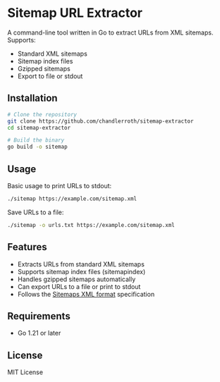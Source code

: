 # Sitemap URL Extractor

A command-line tool written in Go to extract URLs from XML sitemaps. Supports:
- Standard XML sitemaps
- Sitemap index files
- Gzipped sitemaps
- Export to file or stdout

## Installation

```bash
# Clone the repository
git clone https://github.com/chandlerroth/sitemap-extractor
cd sitemap-extractor

# Build the binary
go build -o sitemap
```

## Usage

Basic usage to print URLs to stdout:
```bash
./sitemap https://example.com/sitemap.xml
```

Save URLs to a file:
```bash
./sitemap -o urls.txt https://example.com/sitemap.xml
```

## Features

- Extracts URLs from standard XML sitemaps
- Supports sitemap index files (sitemapindex)
- Handles gzipped sitemaps automatically
- Can export URLs to a file or print to stdout
- Follows the [Sitemaps XML format](https://www.sitemaps.org/protocol.html) specification

## Requirements

- Go 1.21 or later

## License

MIT License
